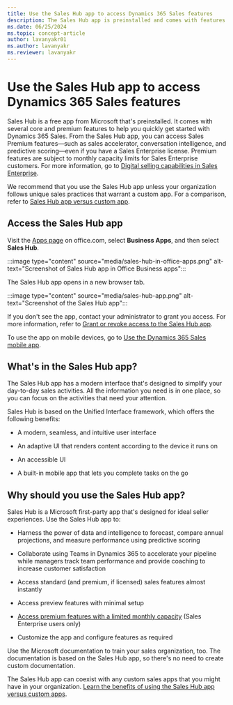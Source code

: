 ```yaml
---
title: Use the Sales Hub app to access Dynamics 365 Sales features
description: The Sales Hub app is preinstalled and comes with features to help you quickly start using sales and sales insights capabilities of Dynamics 365.
ms.date: 06/25/2024
ms.topic: concept-article
author: lavanyakr01
ms.author: lavanyakr
ms.reviewer: lavanyakr
---
```


# Use the Sales Hub app to access Dynamics 365 Sales features

Sales Hub is a free app from Microsoft that's preinstalled. It comes with several core and premium features to help you quickly get started with Dynamics 365 Sales. From the Sales Hub app, you can access Sales Premium features&mdash;such as sales accelerator, conversation intelligence, and predictive scoring&mdash;even if you have a Sales Enterprise license. Premium features are subject to monthly capacity limits for Sales Enterprise customers. For more information, go to [Digital selling capabilities in Sales Enterprise](digital-selling.md).

We recommend that you use the Sales Hub app unless your organization follows unique sales practices that warrant a custom app. For a comparison, refer to [Sales Hub app versus custom app](saleshub-customapp.md).

## Access the Sales Hub app

Visit the [Apps page](https://office.com/apps) on office.com, select **Business Apps**, and then select **Sales Hub**.

:::image type="content" source="media/sales-hub-in-office-apps.png" alt-text="Screenshot of Sales Hub app in Office Business apps":::

The Sales Hub app opens in a new browser tab. 

:::image type="content" source="media/sales-hub-app.png" alt-text="Screenshot of the Sales Hub app":::

If you don't see the app, contact your administrator to grant you access. For more information, refer to [Grant or revoke access to the Sales Hub app](grant-access-saleshub.md).



To use the app on mobile devices, go to [Use the Dynamics 365 Sales mobile app](sales-mobile/use-sales-mobile-app.md).


## What's in the Sales Hub app?

The Sales Hub app has a modern interface that's designed to simplify your day-to-day sales activities. All the information you need is in one place, so you can focus on the activities that need your attention.

Sales Hub is based on the Unified Interface framework, which offers the following benefits:

- A modern, seamless, and intuitive user interface

- An adaptive UI that renders content according to the device it runs on

- An accessible UI

- A built-in mobile app that lets you complete tasks on the go

## Why should you use the Sales Hub app?

Sales Hub is a Microsoft first-party app that's designed for ideal seller experiences. Use the Sales Hub app to:

- Harness the power of data and intelligence to forecast, compare annual projections, and measure performance using predictive scoring

- Collaborate using Teams in Dynamics 365 to accelerate your pipeline while managers track team performance and provide coaching to increase customer satisfaction

- Access standard (and premium, if licensed) sales features almost instantly

- Access preview features with minimal setup

- [Access premium features with a limited monthly capacity](digital-selling.md) (Sales Enterprise users only)

- Customize the app and configure features as required

Use the Microsoft documentation to train your sales organization, too. The documentation is based on the Sales Hub app, so there's no need to create custom documentation.

The Sales Hub app can coexist with any custom sales apps that you might have in your organization. [Learn the benefits of using the Sales Hub app versus custom apps](saleshub-customapp.md).

